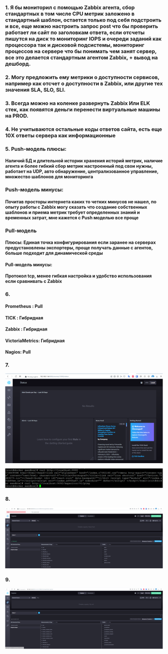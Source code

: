 ### 1. Я бы мониторил с помощью Zabbix агента, сбор стандартных в том числе CPU метрик заложено в стандартный шаблон, остается только под себя подстроить и все, еще можно настроить запрос post что бы проверить работает ли сайт по заголовкам ответа, если отсчеты пишутся на диск то мониторинг IOPS и очереди заданий как процессора так и дисковой подсистемы, мониторинг процессов на сервере что бы понимать чем занят сервер, все это делается стандартным агентом Zabbix, + вывод на дешборд.

### 2. Могу предложить ему метрики о доступности сервисов, например как отсчет о доступности в Zabbix, или другие тех значения SLA, SLO, SLI.

### 3. Всегда можно на коленке развернуть Zabbix Или ELK стек, как появятся деньги перенести виртуальные машины на PROD.

### 4. Не учитываются остальные коды ответов сайта, есть еще 10X ответы сервера как информационные

### 5. Push-модель плюсы:

#### Наличий БД и длительной истории хранения историй метрик, наличие агента и более гибкий сбор метрик настроенный под свои нужны, работает на UDP, авто обнаружение, централизованное управление, множество шаблонов для мониторинга

### Push-модель минусы:

#### Почитав просторы интернета каких то четких минусов не нашел, по опыту работы с Zabbix могу сказать что создание собственных шаблонов и приема метрик требует определенных знаний и временных затрат, мне кажется с Push моделью все проще

###  Pull-модель
 
#### Плюсы: Единая точка конфигурирования если заранее на серверах предустановлены экспортеры, проще получать данные с агентов, больше подходит для динамической среды

#### Pull-модель минусы:
 
#### Протокол tcp, менее гибкая настройка и удобство использования если сравнивать с Zabbix

### 6.

#### Prometheus : Pull

#### TICK : Гибридная

#### Zabbix : Гибридная

#### VictoriaMetrics: Гибридная

#### Nagios: Pull

### 7.

![Alt text](https://github.com/maks1001281/devops-netology/blob/main/Home_work/10.2/tick.PNG?raw=true "Optional Title")

![Alt text](https://github.com/maks1001281/devops-netology/blob/main/Home_work/10.2/tick2.PNG?raw=true "Optional Title")

### 8.

![Alt text](https://github.com/maks1001281/devops-netology/blob/main/Home_work/10.2/metric.PNG?raw=true "Optional Title")

### 9.

![Alt text](https://github.com/maks1001281/devops-netology/blob/main/Home_work/10.2/docker.PNG?raw=true "Optional Title")
